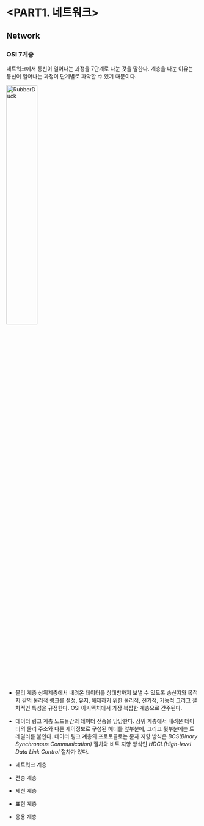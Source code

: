 # <PART1. 네트워크> 
## Network



### OSI 7계층
네트워크에서 통신이 일어나는 과정을 7단계로 나눈 것을 말한다. 계층을 나눈 이유는 통신이 일어나는 과정이 단계별로 파악할 수 있기 때문이다.

<img src="https://user-images.githubusercontent.com/76678910/105954099-8ca77b00-60b7-11eb-8ce5-f4412afe12c7.PNG" width="40%" height="40%" title="px(픽셀) 크기 설정" alt="RubberDuck"></img>


* 물리 계층
상위계층에서 내려온 데이터를 상대방까지 보낼 수 있도록 송신지와 목적지 같의 물리적 링크를 설정, 유지, 해제하기 위한 물리적, 전기적, 기능적 그리고 절차적인 특성을 규정한다. OSI 아키텍처에서 가장 복잡한 계층으로 간주된다.

* 데이터 링크 계층
노드들간의 데이터 전송을 담당한다. 상위 계층에서 내려온 데이터의 물리 주소와 다른 제어정보로 구성된 헤더를 앞부분에, 그리고 뒷부분에는 트레일러를 붙인다. 데이터 링크 계층의 프로토콜로는 문자 지향 방식은 _BCS(Binary Synchronous Communication)_ 절차와 비트 지향 방식인 _HDCL(High-level Data Link Control_ 절차가 있다. 
* 네트워크 계층
* 전송 계층
* 세션 계층
* 표현 계층
* 응용 계층
